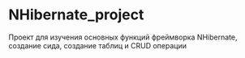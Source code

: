# NHibernate_project
Проект для изучения основных функций фреймворка NHibernate, создание сида, создание таблиц и CRUD операции
